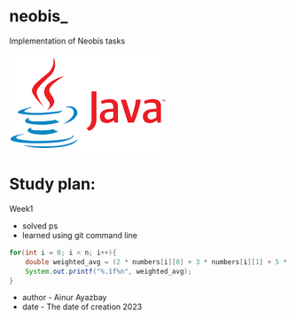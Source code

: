 # neobis_
Implementation of Neobis tasks

![Alt text](java_image.png)


# Study plan:
Week1
* solved ps
* learned using git command line

```java
for(int i = 0; i < n; i++){
    double weighted_avg = (2 * numbers[i][0] + 3 * numbers[i][1] + 5 * numbers[i][2]) / 10;
    System.out.printf("%.1f%n", weighted_avg);
}
```
* author - Ainur Ayazbay
* date - The date of creation 2023
